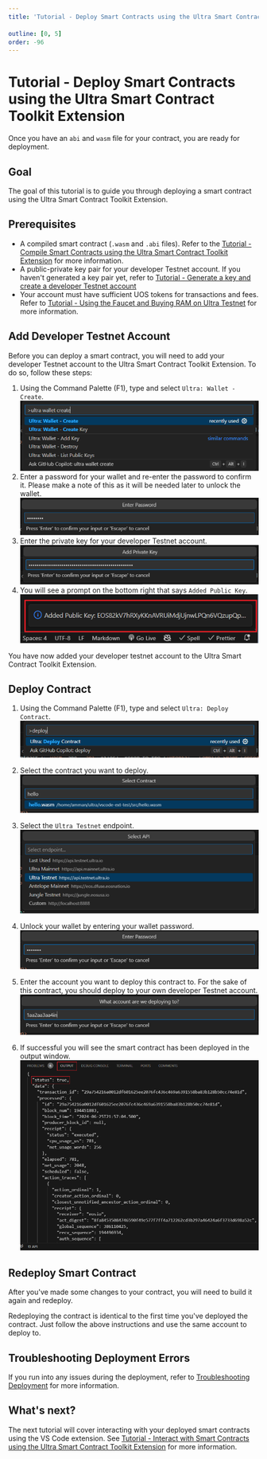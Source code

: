 ```yaml
---
title: 'Tutorial - Deploy Smart Contracts using the Ultra Smart Contract Toolkit Extension'

outline: [0, 5]
order: -96
---
```


# Tutorial - Deploy Smart Contracts using the Ultra Smart Contract Toolkit Extension

Once you have an `abi` and `wasm` file for your contract, you are ready for deployment.

## Goal

The goal of this tutorial is to guide you through deploying a smart contract using the Ultra Smart Contract Toolkit Extension.

## Prerequisites

-   A compiled smart contract (`.wasm` and `.abi` files). Refer to the [Tutorial - Compile Smart Contracts using the Ultra Smart Contract Toolkit Extension](./compile.md) for more information.
-   A public-private key pair for your developer Testnet account. If you haven't generated a key pair yet, refer to [Tutorial - Generate a key and create a developer Testnet account](../fundamentals/tutorial-generate-key-and-create-testnet-account.md)
-   Your account must have sufficient UOS tokens for transactions and fees. Refer to [Tutorial - Using the Faucet and Buying RAM on Ultra Testnet](../fundamentals/tutorial-obtain-token-and-purchase-ram.md#obtaining-uos-tokens-using-the-faucet) for more information.

## Add Developer Testnet Account

Before you can deploy a smart contract, you will need to add your developer Testnet account to the Ultra Smart Contract Toolkit Extension. To do so, follow these steps:

1. Using the Command Palette (F1), type and select `Ultra: Wallet - Create`.
   ![](./images/command-palette-create-wallet.png)
2. Enter a password for your wallet and re-enter the password to confirm it. Please make a note of this as it will be needed later to unlock the wallet.
   ![](./images/command-palette-create-wallet-set-pwd.png)
3. Enter the private key for your developer Testnet account.
   ![](./images/command-palette-create-wallet-set-pk.png)
4. You will see a prompt on the bottom right that says `Added Public Key`.
   ![](./images/vscode-ext-added-public-key.png)

You have now added your developer testnet account to the Ultra Smart Contract Toolkit Extension.

## Deploy Contract

1. Using the Command Palette (F1), type and select `Ultra: Deploy Contract`.
   ![](./images/command-palette-deploy.png)

2. Select the contract you want to deploy.
   ![](./images/command-palette-deploy-select-contract.png)

3. Select the `Ultra Testnet` endpoint.
   ![](./images/command-palette-deploy-select-endpoint.png)

4. Unlock your wallet by entering your wallet password.
   ![](./images/command-palette-deploy-unlock-wallet.png)

5. Enter the account you want to deploy this contract to. For the sake of this contract, you should deploy to your own developer Testnet account.
   ![](./images/command-palette-deploy-account-name.png)

6. If successful you will see the smart contract has been deployed in the output window.
   ![](./images/vscode-ext-contract-deployment-output.png)

## Redeploy Smart Contract

After you've made some changes to your contract, you will need to build it again and redeploy.

Redeploying the contract is identical to the first time you've deployed the contract. Just follow the above instructions and use the same account to deploy to.

## Troubleshooting Deployment Errors

If you run into any issues during the deployment, refer to [Troubleshooting Deployment](./troubleshooting.md) for more information.

## What's next?

The next tutorial will cover interacting with your deployed smart contracts using the VS Code extension. See [Tutorial - Interact with Smart Contracts using the Ultra Smart Contract Toolkit Extension](./transact.md) for more information.

